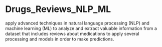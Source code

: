 # Drugs_Reviews_NLP_ML
 apply advanced techniques in natural language processing (NLP) and machine learning (ML) to analyze and extract valuable information from a dataset that includes reviews about medications to apply several processing and models in order to make predictions.
